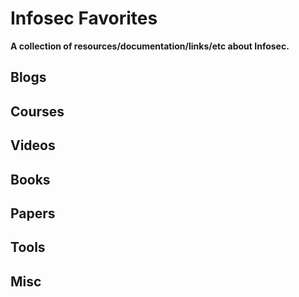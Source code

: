 # Infosec Favorites

**A collection of resources/documentation/links/etc about Infosec.**

## Blogs

## Courses

## Videos

## Books

## Papers

## Tools

## Misc
